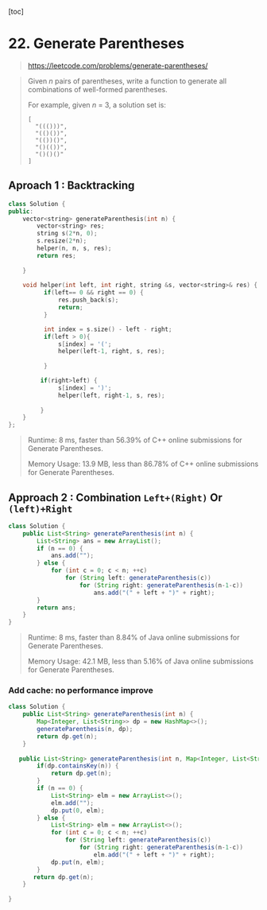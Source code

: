 [toc]

# 22. Generate Parentheses

> https://leetcode.com/problems/generate-parentheses/

> Given *n* pairs of parentheses, write a function to generate all combinations of well-formed parentheses.
>
> For example, given *n* = 3, a solution set is:
>
> ```
> [
>   "((()))",
>   "(()())",
>   "(())()",
>   "()(())",
>   "()()()"
> ]
> ```

## Aproach 1 : Backtracking

```cpp
class Solution {
public:
    vector<string> generateParenthesis(int n) {
        vector<string> res;
        string s(2*n, 0);
        s.resize(2*n);
        helper(n, n, s, res);
        return res;
        
    }
    
    void helper(int left, int right, string &s, vector<string>& res) {
          if(left== 0 && right == 0) {
              res.push_back(s);
              return;
          }  

          int index = s.size() - left - right;
          if(left > 0){
              s[index] = '(';
              helper(left-1, right, s, res);
              
          }

         if(right>left) {
              s[index] = ')';
              helper(left, right-1, s, res);
              
         }  
    }
};
```

> Runtime: 8 ms, faster than 56.39% of C++ online submissions for Generate Parentheses.
>
> Memory Usage: 13.9 MB, less than 86.78% of C++ online submissions for Generate Parentheses.



## Approach 2 :  Combination `Left+(Right)` Or `(left)+Right`

```java 
class Solution {
    public List<String> generateParenthesis(int n) {
        List<String> ans = new ArrayList();
        if (n == 0) {
            ans.add("");
        } else {
            for (int c = 0; c < n; ++c)
                for (String left: generateParenthesis(c))
                    for (String right: generateParenthesis(n-1-c))
                        ans.add("(" + left + ")" + right);
        }
        return ans;
    }
}
```

> Runtime: 8 ms, faster than 8.84% of Java online submissions for Generate Parentheses.
>
> Memory Usage: 42.1 MB, less than 5.16% of Java online submissions for Generate Parentheses.

### Add cache: no performance improve

```java
class Solution {
    public List<String> generateParenthesis(int n) {
        Map<Integer, List<String>> dp = new HashMap<>();
        generateParenthesis(n, dp);
        return dp.get(n);
    }
    
   public List<String> generateParenthesis(int n, Map<Integer, List<String>> dp) {
        if(dp.containsKey(n)) {
            return dp.get(n);
        }
        if (n == 0) {
            List<String> elm = new ArrayList<>();
            elm.add("");
            dp.put(0, elm);
        } else {
            List<String> elm = new ArrayList<>();
            for (int c = 0; c < n; ++c)
                for (String left: generateParenthesis(c))
                    for (String right: generateParenthesis(n-1-c))
                        elm.add("(" + left + ")" + right);
            dp.put(n, elm);       
        }
       return dp.get(n);
    }
        
}
```

